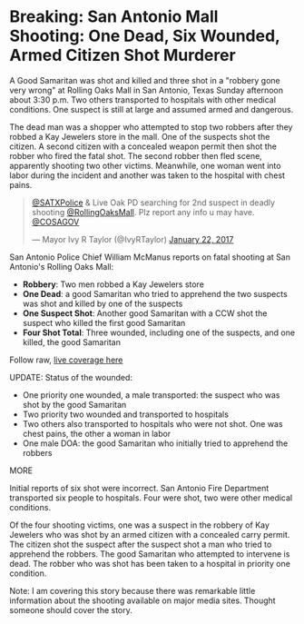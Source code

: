 # Breaking: San Antonio Mall Shooting: One Dead, Six Wounded, Armed Citizen Shot Murderer

A Good Samaritan was shot and killed and three shot in a "robbery gone very wrong" at Rolling Oaks Mall in San Antonio, Texas Sunday afternoon about 3:30 p.m. Two others transported to hospitals with other medical conditions. One suspect is still at large and assumed armed and dangerous.

The dead man was a shopper who attempted to stop two robbers after they robbed a Kay Jewelers store in the mall. One of the suspects shot the citizen. A second citizen with a concealed weapon permit then shot the robber who fired the fatal shot. The second robber then fled scene, apparently shooting two other victims. Meanwhile, one woman went into labor during the incident and another was taken to the hospital with chest pains.

> [@SATXPolice](https://twitter.com/SATXPolice) & Live Oak PD searching for 2nd suspect in deadly shooting [@RollingOaksMall](https://twitter.com/RollingOaksMall). Plz report any info u may have. [@COSAGOV](https://twitter.com/COSAGOV)
> 
> — Mayor Ivy R Taylor (@IvyRTaylor) [January 22, 2017](https://twitter.com/IvyRTaylor/status/823301525221019649)

<script async="" src="//platform.twitter.com/widgets.js" charset="utf-8"></script>

San Antonio Police Chief William McManus reports on fatal shooting at San Antonio's Rolling Oaks Mall:

* **Robbery**: Two men robbed a Kay Jewelers store
* **One Dead**: a good Samaritan who tried to apprehend the two suspects was shot and killed by one of the suspects
* **One Suspect Shot**: Another good Samaritan with a CCW shot the suspect who killed the first good Samaritan
* **Four Shot Total**: Three wounded, including one of the suspects, and one killed, the good Samaritan

Follow raw, [live coverage here](http://foxsanantonio.com/news/local/breaking-shooting-at-rolling-oaks-mall)

UPDATE: Status of the wounded:

* One priority one wounded, a male transported: the suspect who was shot by the good Samaritan
* Two priority two wounded and transported to hospitals
* Two others also transported to hospitals who were not shot. One was chest pains, the other a woman in labor
* One male DOA: the good Samaritan who initially tried to apprehend the robbers

MORE

Initial reports of six shot were incorrect. San Antonio Fire Department transported six people to hospitals. Four were shot, two were other medical conditions.

Of the four shooting victims, one was a suspect in the robbery of Kay Jewelers who was shot by an armed citizen with a concealed carry permit. The citizen shot the suspect after the suspect shot a man who tried to apprehend the robbers. The good Samaritan who attempted to intervene is dead. The robber who was shot has been taken to a hospital in priority one condition.

Note: I am covering this story because there was remarkable little information about the shooting available on major media sites. Thought someone should cover the story.